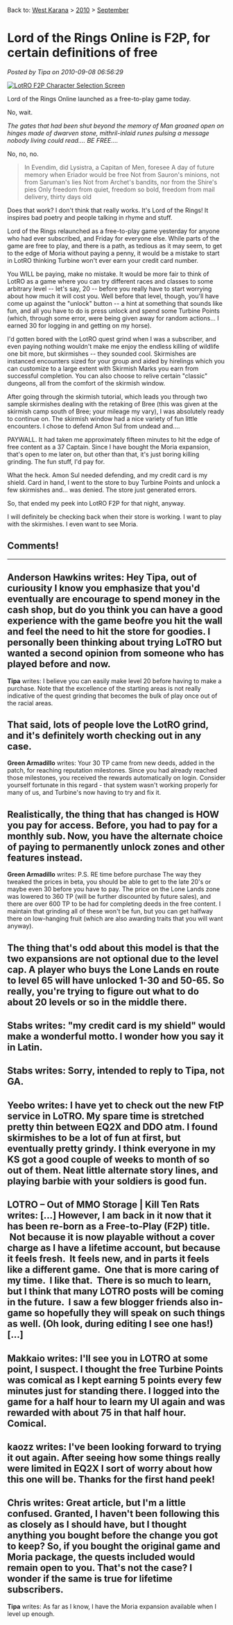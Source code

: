Back to: [West Karana](/posts/westkarana.md) > [2010](/posts/2010/westkarana.md) > [September](./westkarana.md)
# Lord of the Rings Online is F2P, for certain definitions of free

*Posted by Tipa on 2010-09-08 06:56:29*

[![](../../../uploads/2010/09/lotroclient-2010-09-08-07-05-29-52-480x363.jpg "LotRO F2P Character Selection Screen")](../../../uploads/2010/09/lotroclient-2010-09-08-07-05-29-52.jpg)

Lord of the Rings Online launched as a free-to-play game today.

No, wait.

*The gates that had been shut beyond the memory of Man groaned open on hinges made of dwarven stone, mithril-inlaid runes pulsing a message nobody living could read.... BE FREE....*

No, no, no.


> In Evendim, did Lysistra, a Capitan of Men, foresee
A day of future memory when Eriador would be free
Not from Sauron's minions, not from Saruman's lies
Not from Archet's bandits, nor from the Shire's pies
Only freedom from quiet, freedom so bold,
freedom from mail delivery, thirty days old



Does that work? I don't think that really works. It's Lord of the Rings! It inspires bad poetry and people talking in rhyme and stuff.

Lord of the Rings relaunched as a free-to-play game yesterday for anyone who had ever subscribed, and Friday for everyone else. While parts of the game are free to play, and there is a path, as tedious as it may seem, to get to the edge of Moria without paying a penny, it would be a mistake to start in LotRO thinking Turbine won't ever earn your credit card number.

You WILL be paying, make no mistake. It would be more fair to think of LotRO as a game where you can try different races and classes to some arbitrary level -- let's say, 20 -- before you really have to start worrying about how much it will cost you. Well before that level, though, you'll have come up against the "unlock" button -- a hint at something that sounds like fun, and all you have to do is press unlock and spend some Turbine Points (which, through some error, were being given away for random actions... I earned 30 for logging in and getting on my horse).

I'd gotten bored with the LotRO quest grind when I was a subscriber, and even paying nothing wouldn't make me enjoy the endless killing of wildlife one bit more, but skirmishes -- they sounded cool. Skirmishes are instanced encounters sized for your group and aided by hirelings which you can customize to a large extent with Skirmish Marks you earn from successful completion. You can also choose to relive certain "classic" dungeons, all from the comfort of the skirmish window.

After going through the skirmish tutorial, which leads you through two sample skirmishes dealing with the retaking of Bree (this was given at the skirmish camp south of Bree; your mileage my vary), I was absolutely ready to continue on. The skirmish window had a nice variety of fun little encounters. I chose to defend Amon Sul from undead and....

PAYWALL. It had taken me approximately fifteen minutes to hit the edge of free content as a 37 Captain. Since I have bought the Moria expansion, that's open to me later on, but other than that, it's just boring killing grinding. The fun stuff, I'd pay for.

What the heck. Amon Sul needed defending, and my credit card is my shield. Card in hand, I went to the store to buy Turbine Points and unlock a few skirmishes and... was denied. The store just generated errors.

So, that ended my peek into LotRO F2P for that night, anyway.

I will definitely be checking back when their store is working. I want to play with the skirmishes. I even want to see Moria.

## Comments!
---
**Anderson Hawkins** writes: Hey Tipa, out of curiousity I know you emphasize that you'd eventually are encourage to spend money in the cash shop, but do you think you can have a good experience with the game beofre you hit the wall and feel the need to hit the store for goodies. I personally been thinking about trying LoTRO but wanted a second opinion from someone who has played before and now.
---
**Tipa** writes: I believe you can easily make level 20 before having to make a purchase. Note that the excellence of the starting areas is not really indicative of the quest grinding that becomes the bulk of play once out of the racial areas. 

That said, lots of people love the LotRO grind, and it's definitely worth checking out in any case. 
---
**Green Armadillo** writes: Your 30 TP came from new deeds, added in the patch, for reaching reputation milestones. Since you had already reached those milestones, you received the rewards automatically on login. Consider yourself fortunate in this regard - that system wasn't working properly for many of us, and Turbine's now having to try and fix it. 

Realistically, the thing that has changed is HOW you pay for access. Before, you had to pay for a monthly sub. Now, you have the alternate choice of paying to permanently unlock zones and other features instead.
---
**Green Armadillo** writes: P.S. RE time before purchase
The way they tweaked the prices in beta, you should be able to get to the late 20's or maybe even 30 before you have to pay. The price on the Lone Lands zone was lowered to 360 TP (will be further discounted by future sales), and there are over 600 TP to be had for completing deeds in the free content. I maintain that grinding all of these won't be fun, but you can get halfway there on low-hanging fruit (which are also awarding traits that you will want anyway). 

The thing that's odd about this model is that the two expansions are not optional due to the level cap. A player who buys the Lone Lands en route to level 65 will have unlocked 1-30 and 50-65. So really, you're trying to figure out what to do about 20 levels or so in the middle there.
---
**Stabs** writes: "my credit card is my shield" would make a wonderful motto. I wonder how you say it in Latin.
---
**Stabs** writes: Sorry, intended to reply to Tipa, not GA.
---
**Yeebo** writes: I have yet to check out the new FtP service in LoTRO. My spare time is stretched pretty thin between EQ2X and DDO atm. I found skirmishes to be a lot of fun at first, but eventually pretty grindy. I think everyone in my KS got a good couple of weeks to month of so out of them. Neat little alternate story lines, and playing barbie with your soldiers is good fun.
---
**LOTRO &#8211; Out of MMO Storage | Kill Ten Rats** writes: [...] However, I am back in it now that it has been re-born as a Free-to-Play (F2P) title.  Not because it is now playable without a cover charge as I have a lifetime account, but because it feels fresh.  It feels new, and in parts it feels like a different game.  One that is more caring of my time.  I like that.  There is so much to learn, but I think that many LOTRO posts will be coming in the future.  I saw a few blogger friends also in-game so hopefully they will speak on such things as well. (Oh look, during editing I see one has!) [...]
---
**Makkaio** writes: I'll see you in LOTRO at some point, I suspect. I thought the free Turbine Points was comical as I kept earning 5 points every few minutes just for standing there. I logged into the game for a half hour to learn my UI again and was rewarded with about 75 in that half hour. Comical.
---
**kaozz** writes: I've been looking forward to trying it out again. After seeing how some things really were limited in EQ2X I sort of worry about how this one will be. Thanks for the first hand peek!
---
**Chris** writes: Great article, but I'm a little confused. Granted, I haven't been following this as closely as I should have, but I thought anything you bought before the change you got to keep? So, if you bought the original game and Moria package, the quests included would remain open to you. That's not the case? I wonder if the same is true for lifetime subscribers.
---
**Tipa** writes: As far as I know, I have the Moria expansion available when I level up enough.
